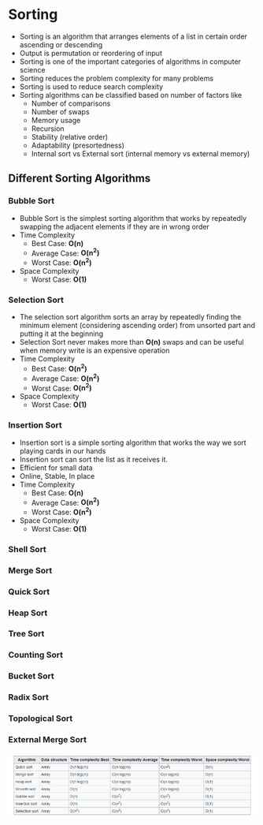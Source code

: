 # Sorting

* Sorting is an algorithm that arranges elements of a list in certain order ascending or descending
* Output is permutation or reordering of input
* Sorting is one of the important categories of algorithms in computer science
* Sorting reduces the problem complexity for many problems 
* Sorting is used to reduce search complexity
* Sorting algorithms can be classified based on number of factors like 
	- Number of comparisons
	- Number of swaps
	- Memory usage
	- Recursion
	- Stability (relative order)
	- Adaptability (presortedness)
	- Internal sort vs External sort (internal memory vs external memory)

## Different Sorting Algorithms

### Bubble Sort
* Bubble Sort is the simplest sorting algorithm that works by repeatedly swapping the adjacent elements if they are in wrong order
* Time Complexity
	- Best Case: **O(n)** 
	- Average Case: **O(n<sup>2</sup>)**
	- Worst Case: **O(n<sup>2</sup>)**
* Space Complexity
    - Worst Case: **O(1)**

### Selection Sort
* The selection sort algorithm sorts an array by repeatedly finding the minimum element (considering ascending order) from unsorted part and putting it at the beginning
* Selection Sort never makes more than **O(n)** swaps and can be useful when memory write is an expensive operation
* Time Complexity
	- Best Case: **O(n<sup>2</sup>)**
	- Average Case: **O(n<sup>2</sup>)**
	- Worst Case: **O(n<sup>2</sup>)**
* Space Complexity
	- Worst Case: **O(1)**
    
### Insertion Sort
* Insertion sort is a simple sorting algorithm that works the way we sort playing cards in our hands
* Insertion sort can sort the list as it receives it. 
* Efficient for small data
* Online, Stable, In place
* Time Complexity
    - Best Case: **O(n)**
    - Average Case: **O(n<sup>2</sup>)**
    - Worst Case: **O(n<sup>2</sup>)**
* Space Complexity
    - Worst Case: **O(1)**

### Shell Sort
### Merge Sort
### Quick Sort
### Heap Sort
### Tree Sort
### Counting Sort
### Bucket Sort
### Radix Sort
### Topological Sort
### External Merge Sort



<img src="./sorting.png">